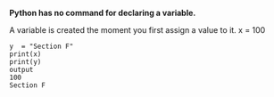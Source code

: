 

**Python has no command for declaring a variable.**




A variable is created the moment you first assign a value to it. x = 100

```
y  = "Section F"
print(x)
print(y)
output
100
Section F
```
